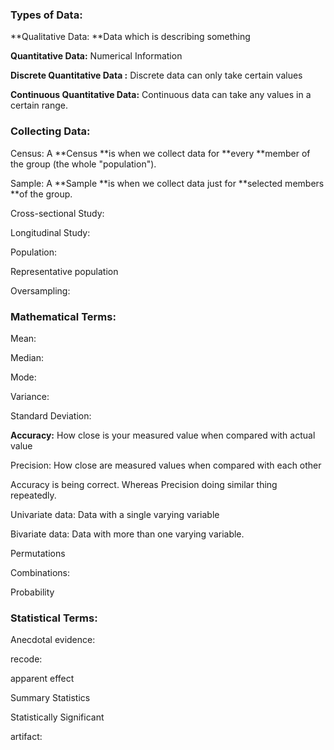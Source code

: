 ### **Types of Data:**

**Qualitative Data: **Data which is describing something

**Quantitative Data:** Numerical Information

**Discrete Quantitative Data :** Discrete data can only take certain values

**Continuous Quantitative Data:** Continuous data can take any values in a certain range.

### **Collecting Data:**

Census: A **Census **is when we collect data for **every **member of the group \(the whole "population"\).

Sample: A **Sample **is when we collect data just for **selected members **of the group.

Cross-sectional Study:

Longitudinal Study:

Population:

Representative population

Oversampling:

### 

### Mathematical Terms:

Mean:

Median:

Mode:

Variance:

Standard Deviation:

**Accuracy:** How close is your measured value when compared with actual value

Precision: How close are measured values when compared with each other

Accuracy is being correct. Whereas Precision doing similar thing repeatedly.

Univariate data: Data with a single varying variable

Bivariate data: Data with more than one varying variable.

Permutations

Combinations:

Probability 

### Statistical Terms:

Anecdotal evidence:

recode:

apparent effect

Summary Statistics

Statistically Significant

artifact:

